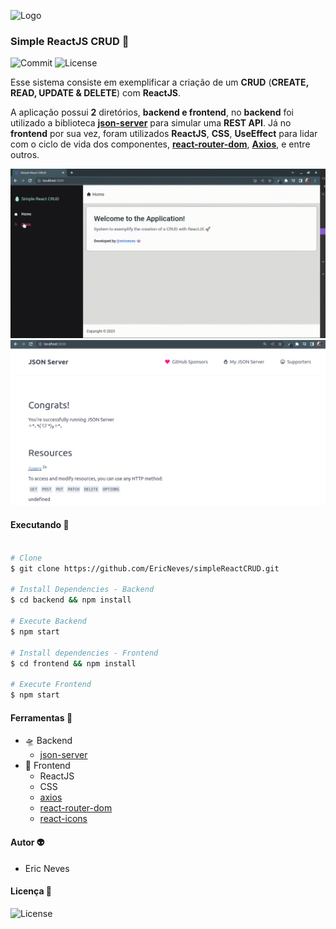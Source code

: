 ![Logo](.github/favicon.ico)

### Simple ReactJS CRUD 🦜

![Commit](https://img.shields.io/github/last-commit/ericneves/simpleReactCRUD?color=success&logo=appveyor&logoColor=success&style=flat-square)
![License](https://img.shields.io/github/license/ericneves/simplereactcrud?color=orange&logo=appveyor&logoColor=orange&style=flat-square)

Esse sistema consiste em exemplificar a criação de um <b>CRUD</b> (<b>CREATE, READ, UPDATE & DELETE</b>) com <b>ReactJS</b>.

A aplicação possui <b>2</b> diretórios, <b>backend e frontend</b>, no <b>backend</b> foi utilizado a biblioteca <a href="https://www.npmjs.com/package/json-server"><b>json-server</b></a> para simular uma <b>REST API</b>. Já no <b>frontend</b> por sua vez, foram utilizados <b>ReactJS</b>, <b>CSS</b>, <b>UseEffect</b> para lidar com o ciclo de vida dos componentes, <a href="https://www.npmjs.com/package/react-router-dom"><b>react-router-dom</b></a>, <a href="https://axios-http.com/ptbr/docs/intro"><b>Axios</b></a>, e entre outros.


![Recorder](.github/recorder.gif)
![Screenshot](.github/screenshotA.png)

#### Executando 🤖

```sh

# Clone
$ git clone https://github.com/EricNeves/simpleReactCRUD.git

# Install Dependencies - Backend
$ cd backend && npm install

# Execute Backend
$ npm start 

# Install dependencies - Frontend
$ cd frontend && npm install

# Execute Frontend
$ npm start

```

#### Ferramentas 👾

* 🛸 Backend
  * [json-server](https://www.npmjs.com/package/json-server)
* 🔭 Frontend
  * ReactJS
  * CSS
  * [axios](https://axios-http.com/ptbr/docs/intro)
  * [react-router-dom](https://www.npmjs.com/package/react-router-dom)
  * [react-icons](https://react-icons.github.io/react-icons/)

#### Autor 👽

* Eric Neves

#### Licença 📝

![License](https://img.shields.io/github/license/ericneves/simplereactcrud?color=orange&logo=appveyor&logoColor=orange&style=flat-square)
